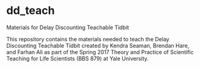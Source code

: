 # dd_teach
Materials for Delay Discounting Teachable Tidbit

This repository contains the materials needed to teach the Delay Discounting Teachable Tidbit created by Kendra Seaman, Brendan Hare, and Farhan Ali as part of the Spring 2017 Theory and Practice of Scientific Teaching for Life Scientists (BBS 879) at Yale University.
